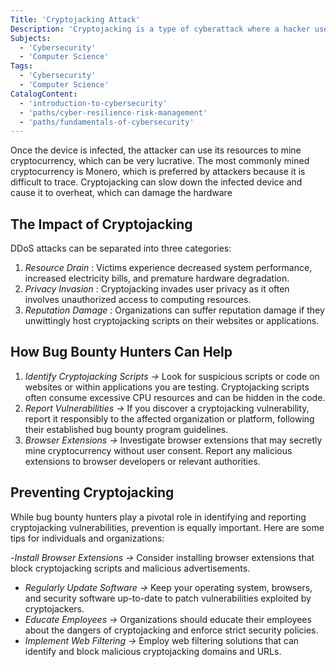 ```yaml
---
Title: 'Cryptojacking Attack'
Description: 'Cryptojacking is a type of cyberattack where a hacker uses a target’s computing power to mine cryptocurrency without the target’s knowledge or consent.'
Subjects:
  - 'Cybersecurity'
  - 'Computer Science'
Tags:
  - 'Cybersecurity'
  - 'Computer Science'
CatalogContent:
  - 'introduction-to-cybersecurity'
  - 'paths/cyber-resilience-risk-management'
  - 'paths/fundamentals-of-cybersecurity'
---
```

 Once the device is infected, the attacker can use its resources to mine cryptocurrency, which can be very lucrative. The most commonly mined cryptocurrency is Monero, which is preferred by attackers because it is difficult to trace. Cryptojacking can slow down the infected device and cause it to overheat, which can damage the hardware

## The Impact of Cryptojacking

DDoS attacks can be separated into three categories:

1. *Resource Drain* : Victims experience decreased system performance, increased electricity bills, and premature hardware degradation.
2. *Privacy Invasion* :  Cryptojacking invades user privacy as it often involves unauthorized access to computing resources.
3. *Reputation Damage* : Organizations can suffer reputation damage if they unwittingly host cryptojacking scripts on their websites or applications.

## How Bug Bounty Hunters Can Help

1. *Identify Cryptojacking Scripts →* Look for suspicious scripts or code on websites or within applications you are testing. Cryptojacking scripts often consume excessive CPU resources and can be hidden in the code.
2. *Report Vulnerabilities →* If you discover a cryptojacking vulnerability, report it responsibly to the affected organization or platform, following their established bug bounty program guidelines.
3. *Browser Extensions →* Investigate browser extensions that may secretly mine cryptocurrency without user consent. Report any malicious extensions to browser developers or relevant authorities.

## Preventing Cryptojacking

While bug bounty hunters play a pivotal role in identifying and reporting cryptojacking vulnerabilities, prevention is equally important. Here are some tips for individuals and organizations:

-*Install Browser Extensions →* Consider installing browser extensions that block cryptojacking scripts and malicious advertisements.
- *Regularly Update Software →* Keep your operating system, browsers, and security software up-to-date to patch vulnerabilities exploited by cryptojackers.
- *Educate Employees →* Organizations should educate their employees about the dangers of cryptojacking and enforce strict security policies.
- *Implement Web Filtering →* Employ web filtering solutions that can identify and block malicious cryptojacking domains and URLs.
